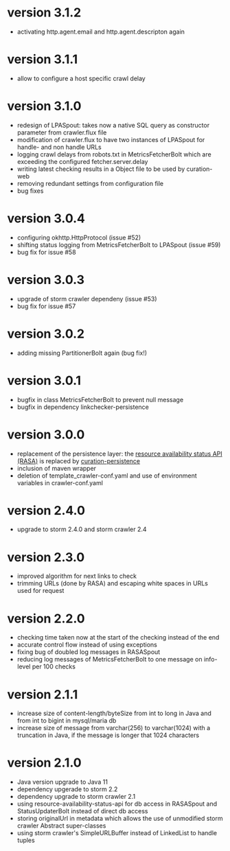 # version 3.1.2
- activating http.agent.email and http.agent.descripton again

# version 3.1.1
- allow to configure a host specific crawl delay

# version 3.1.0
- redesign of LPASpout: takes now a native SQL query as constructor parameter from crawler.flux file
- modification of crawler.flux to have two instances of LPASpout for handle- and non handle URLs
- logging crawl delays from robots.txt in MetricsFetcherBolt which are exceeding the configured fetcher.server.delay
- writing latest checking results in a Object file to be used by curation-web
- removing redundant settings from configuration file
- bug fixes   

# version 3.0.4
- configuring okhttp.HttpProtocol (issue #52)
- shifting status logging from MetricsFetcherBolt to LPASpout (issue #59)
- bug fix for issue #58

# version 3.0.3
- upgrade of storm crawler dependeny (issue #53)
- bug fix for issue #57

# version 3.0.2
- adding missing PartitionerBolt again (bug fix!)

# version 3.0.1
- bugfix in class MetricsFetcherBolt to prevent null message
- bugfix in dependency linkchecker-persistence

# version 3.0.0
- replacement of the persistence layer: the [resource availability status API (RASA)](https://github.com/clarin-eric/resource-availability-status-api) 
is replaced by [curation-persistence](https://github.com/clarin-eric/curation-persistence)
- inclusion of maven wrapper
- deletion of template_crawler-conf.yaml and use of environment variables in crawler-conf.yaml

# version 2.4.0
- upgrade to storm 2.4.0 and storm crawler 2.4
 
# version 2.3.0
- improved algorithm for next links to check
- trimming URLs (done by RASA) and escaping white spaces in URLs used for request

# version 2.2.0
- checking time taken now at the start of the checking instead of the end
- accurate control flow instead of using exceptions
- fixing bug of doubled log messages in RASASpout
- reducing log messages of MetricsFetcherBolt to one message on info-level per 100 checks  

# version 2.1.1
- increase size of content-length/byteSize from int to long in Java and from int to bigint in mysql/maria db
- increase size of message from varchar(256) to varchar(1024) with a truncation in Java, if the message is longer that 1024 characters

# version 2.1.0
- Java version upgrade to Java 11
- dependency upgerade to storm 2.2
- dependency upgrade to storm crawler 2.1
- using resource-availability-status-api for db access in RASASpout and StatusUpdaterBolt instead of direct db access 
- storing originalUrl in metadata which allows the use of unmodified storm crawler Abstract super-classes
- using storm crawler's SimpleURLBuffer instead of LinkedList to handle tuples